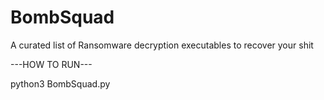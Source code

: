 # BombSquad
A curated list of Ransomware decryption executables to recover your shit 



---HOW TO RUN---

python3 BombSquad.py
